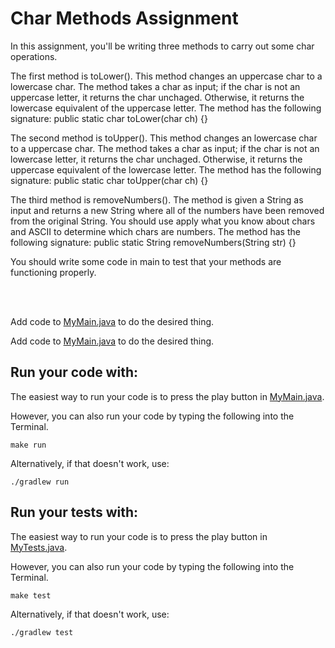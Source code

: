 # Char Methods Assignment

In this assignment, you'll be writing three methods to carry out some char operations. 

The first method is toLower(). This method changes an uppercase char to a lowercase char. The method takes a char as input; if the char is not an uppercase letter, it returns the char unchaged. Otherwise, it returns the lowercase equivalent of the uppercase letter. The method has the following signature: public static char toLower(char ch) {}

The second method is toUpper(). This method changes an lowercase char to a uppercase char. The method takes a char as input; if the char is not an lowercase letter, it returns the char unchaged. Otherwise, it returns the uppercase equivalent of the lowercase letter. The method has the following signature: public static char toUpper(char ch) {}

The third method is removeNumbers(). The method is given a String as input and returns a new String where all of the numbers have been removed from the original String. You should use apply what you know about chars and ASCII to determine which chars are numbers. The method has the following signature: public static String removeNumbers(String str) {}

You should write some code in main to test that your methods are functioning properly.

<br />
<br />

Add code to [MyMain.java](src/main/java/MyMain.java) to do the desired thing.

Add code to [MyMain.java](src/main/java/MyMain.java) to do the desired thing.

## Run your code with:
The easiest way to run your code is to press the play button in [MyMain.java](src/main/java/MyMain.java).

However, you can also run your code by typing the following into the Terminal.

```shell script
make run
```

Alternatively, if that doesn't work, use:

```shell script
./gradlew run
```

## Run your tests with:
The easiest way to run your code is to press the play button in [MyTests.java](src/test/java/MyTests.java).

However, you can also run your code by typing the following into the Terminal.

```shell script
make test
```

Alternatively, if that doesn't work, use:

```shell script
./gradlew test
```